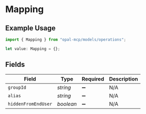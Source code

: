 # Mapping

## Example Usage

```typescript
import { Mapping } from "opal-mcp/models/operations";

let value: Mapping = {};
```

## Fields

| Field               | Type                | Required            | Description         |
| ------------------- | ------------------- | ------------------- | ------------------- |
| `groupId`           | *string*            | :heavy_minus_sign:  | N/A                 |
| `alias`             | *string*            | :heavy_minus_sign:  | N/A                 |
| `hiddenFromEndUser` | *boolean*           | :heavy_minus_sign:  | N/A                 |